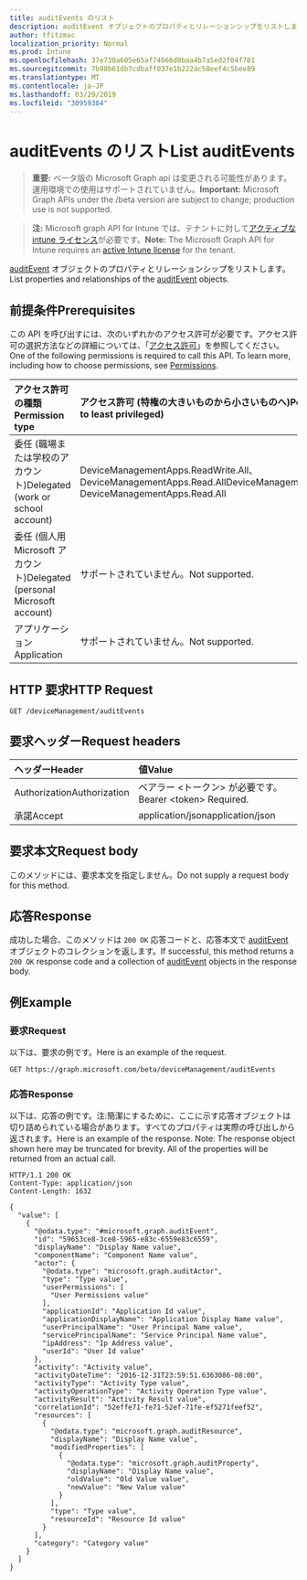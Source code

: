 ```yaml
---
title: auditEvents のリスト
description: auditEvent オブジェクトのプロパティとリレーションシップをリストします。
author: tfitzmac
localization_priority: Normal
ms.prod: Intune
ms.openlocfilehash: 37e730a605e65af74666d0baa4b7a5ed2f04f781
ms.sourcegitcommit: 7b98b61db7cdbaff037e1b222ac58eef4c5bee89
ms.translationtype: MT
ms.contentlocale: ja-JP
ms.lasthandoff: 03/29/2019
ms.locfileid: "30959384"
---
```

# <a name="list-auditevents"></a><span data-ttu-id="2fddd-103">auditEvents のリスト</span><span class="sxs-lookup"><span data-stu-id="2fddd-103">List auditEvents</span></span>

> <span data-ttu-id="2fddd-104">**重要:** ベータ版の Microsoft Graph api は変更される可能性があります。運用環境での使用はサポートされていません。</span><span class="sxs-lookup"><span data-stu-id="2fddd-104">**Important:** Microsoft Graph APIs under the /beta version are subject to change; production use is not supported.</span></span>

> <span data-ttu-id="2fddd-105">**注:** Microsoft graph API for Intune では、テナントに対して[アクティブな intune ライセンス](https://go.microsoft.com/fwlink/?linkid=839381)が必要です。</span><span class="sxs-lookup"><span data-stu-id="2fddd-105">**Note:** The Microsoft Graph API for Intune requires an [active Intune license](https://go.microsoft.com/fwlink/?linkid=839381) for the tenant.</span></span>

<span data-ttu-id="2fddd-106">[auditEvent](../resources/intune-auditing-auditevent.md) オブジェクトのプロパティとリレーションシップをリストします。</span><span class="sxs-lookup"><span data-stu-id="2fddd-106">List properties and relationships of the [auditEvent](../resources/intune-auditing-auditevent.md) objects.</span></span>

## <a name="prerequisites"></a><span data-ttu-id="2fddd-107">前提条件</span><span class="sxs-lookup"><span data-stu-id="2fddd-107">Prerequisites</span></span>
<span data-ttu-id="2fddd-p101">この API を呼び出すには、次のいずれかのアクセス許可が必要です。アクセス許可の選択方法などの詳細については、「[アクセス許可](/graph/permissions-reference)」を参照してください。</span><span class="sxs-lookup"><span data-stu-id="2fddd-p101">One of the following permissions is required to call this API. To learn more, including how to choose permissions, see [Permissions](/graph/permissions-reference).</span></span>

|<span data-ttu-id="2fddd-110">アクセス許可の種類</span><span class="sxs-lookup"><span data-stu-id="2fddd-110">Permission type</span></span>|<span data-ttu-id="2fddd-111">アクセス許可 (特権の大きいものから小さいものへ)</span><span class="sxs-lookup"><span data-stu-id="2fddd-111">Permissions (from most to least privileged)</span></span>|
|:---|:---|
|<span data-ttu-id="2fddd-112">委任 (職場または学校のアカウント)</span><span class="sxs-lookup"><span data-stu-id="2fddd-112">Delegated (work or school account)</span></span>|<span data-ttu-id="2fddd-113">DeviceManagementApps.ReadWrite.All、DeviceManagementApps.Read.All</span><span class="sxs-lookup"><span data-stu-id="2fddd-113">DeviceManagementApps.ReadWrite.All, DeviceManagementApps.Read.All</span></span>|
|<span data-ttu-id="2fddd-114">委任 (個人用 Microsoft アカウント)</span><span class="sxs-lookup"><span data-stu-id="2fddd-114">Delegated (personal Microsoft account)</span></span>|<span data-ttu-id="2fddd-115">サポートされていません。</span><span class="sxs-lookup"><span data-stu-id="2fddd-115">Not supported.</span></span>|
|<span data-ttu-id="2fddd-116">アプリケーション</span><span class="sxs-lookup"><span data-stu-id="2fddd-116">Application</span></span>|<span data-ttu-id="2fddd-117">サポートされていません。</span><span class="sxs-lookup"><span data-stu-id="2fddd-117">Not supported.</span></span>|

## <a name="http-request"></a><span data-ttu-id="2fddd-118">HTTP 要求</span><span class="sxs-lookup"><span data-stu-id="2fddd-118">HTTP Request</span></span>
<!-- {
  "blockType": "ignored"
}
-->
``` http
GET /deviceManagement/auditEvents
```

## <a name="request-headers"></a><span data-ttu-id="2fddd-119">要求ヘッダー</span><span class="sxs-lookup"><span data-stu-id="2fddd-119">Request headers</span></span>
|<span data-ttu-id="2fddd-120">ヘッダー</span><span class="sxs-lookup"><span data-stu-id="2fddd-120">Header</span></span>|<span data-ttu-id="2fddd-121">値</span><span class="sxs-lookup"><span data-stu-id="2fddd-121">Value</span></span>|
|:---|:---|
|<span data-ttu-id="2fddd-122">Authorization</span><span class="sxs-lookup"><span data-stu-id="2fddd-122">Authorization</span></span>|<span data-ttu-id="2fddd-123">ベアラー &lt;トークン&gt; が必要です。</span><span class="sxs-lookup"><span data-stu-id="2fddd-123">Bearer &lt;token&gt; Required.</span></span>|
|<span data-ttu-id="2fddd-124">承諾</span><span class="sxs-lookup"><span data-stu-id="2fddd-124">Accept</span></span>|<span data-ttu-id="2fddd-125">application/json</span><span class="sxs-lookup"><span data-stu-id="2fddd-125">application/json</span></span>|

## <a name="request-body"></a><span data-ttu-id="2fddd-126">要求本文</span><span class="sxs-lookup"><span data-stu-id="2fddd-126">Request body</span></span>
<span data-ttu-id="2fddd-127">このメソッドには、要求本文を指定しません。</span><span class="sxs-lookup"><span data-stu-id="2fddd-127">Do not supply a request body for this method.</span></span>

## <a name="response"></a><span data-ttu-id="2fddd-128">応答</span><span class="sxs-lookup"><span data-stu-id="2fddd-128">Response</span></span>
<span data-ttu-id="2fddd-129">成功した場合、このメソッドは `200 OK` 応答コードと、応答本文で [auditEvent](../resources/intune-auditing-auditevent.md) オブジェクトのコレクションを返します。</span><span class="sxs-lookup"><span data-stu-id="2fddd-129">If successful, this method returns a `200 OK` response code and a collection of [auditEvent](../resources/intune-auditing-auditevent.md) objects in the response body.</span></span>

## <a name="example"></a><span data-ttu-id="2fddd-130">例</span><span class="sxs-lookup"><span data-stu-id="2fddd-130">Example</span></span>

### <a name="request"></a><span data-ttu-id="2fddd-131">要求</span><span class="sxs-lookup"><span data-stu-id="2fddd-131">Request</span></span>
<span data-ttu-id="2fddd-132">以下は、要求の例です。</span><span class="sxs-lookup"><span data-stu-id="2fddd-132">Here is an example of the request.</span></span>
``` http
GET https://graph.microsoft.com/beta/deviceManagement/auditEvents
```

### <a name="response"></a><span data-ttu-id="2fddd-133">応答</span><span class="sxs-lookup"><span data-stu-id="2fddd-133">Response</span></span>
<span data-ttu-id="2fddd-p102">以下は、応答の例です。注:簡潔にするために、ここに示す応答オブジェクトは切り詰められている場合があります。すべてのプロパティは実際の呼び出しから返されます。</span><span class="sxs-lookup"><span data-stu-id="2fddd-p102">Here is an example of the response. Note: The response object shown here may be truncated for brevity. All of the properties will be returned from an actual call.</span></span>
``` http
HTTP/1.1 200 OK
Content-Type: application/json
Content-Length: 1632

{
  "value": [
    {
      "@odata.type": "#microsoft.graph.auditEvent",
      "id": "59653ce8-3ce8-5965-e83c-6559e83c6559",
      "displayName": "Display Name value",
      "componentName": "Component Name value",
      "actor": {
        "@odata.type": "microsoft.graph.auditActor",
        "type": "Type value",
        "userPermissions": [
          "User Permissions value"
        ],
        "applicationId": "Application Id value",
        "applicationDisplayName": "Application Display Name value",
        "userPrincipalName": "User Principal Name value",
        "servicePrincipalName": "Service Principal Name value",
        "ipAddress": "Ip Address value",
        "userId": "User Id value"
      },
      "activity": "Activity value",
      "activityDateTime": "2016-12-31T23:59:51.6363086-08:00",
      "activityType": "Activity Type value",
      "activityOperationType": "Activity Operation Type value",
      "activityResult": "Activity Result value",
      "correlationId": "52effe71-fe71-52ef-71fe-ef5271feef52",
      "resources": [
        {
          "@odata.type": "microsoft.graph.auditResource",
          "displayName": "Display Name value",
          "modifiedProperties": [
            {
              "@odata.type": "microsoft.graph.auditProperty",
              "displayName": "Display Name value",
              "oldValue": "Old Value value",
              "newValue": "New Value value"
            }
          ],
          "type": "Type value",
          "resourceId": "Resource Id value"
        }
      ],
      "category": "Category value"
    }
  ]
}
```




